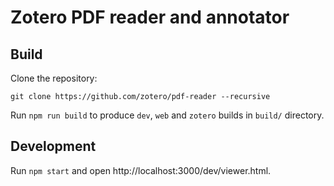 # Zotero PDF reader and annotator

## Build

Clone the repository:

```
git clone https://github.com/zotero/pdf-reader --recursive
```

Run `npm run build` to produce `dev`, `web` and `zotero` builds in `build/` directory.

## Development

Run `npm start` and open http://localhost:3000/dev/viewer.html.

